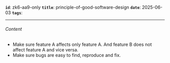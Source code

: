**`id`**: zk6-aa9-only
**`title`**: principle-of-good-software-design
**`date`**: 2025-06-03
**`tags`**:

---

###### Content

-   Make sure feature A affects only feature A. And feature B does not affect feature A and vice versa.
-   Make sure bugs are easy to find, reproduce and fix.
